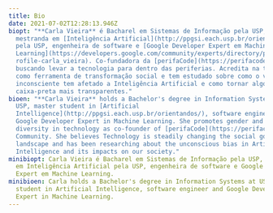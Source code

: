 ```yaml
---
title: Bio
date: 2021-07-02T12:28:13.946Z
biopt: "**Carla Vieira** é Bacharel em Sistemas de Informação pela USP,
  mestranda em [Inteligência Artificial](http://ppgsi.each.usp.br/orientandos/)
  pela USP, engenheira de software e [Google Developer Expert em Machine
  Learning](https://developers.google.com/community/experts/directory/profile/p\
  rofile-carla_vieira). Co-fundadora da [perifaCode](https://perifacode.com/),
  buscando levar a tecnologia para dentro das periferias. Acredita na tecnologia
  como ferramenta de transformação social e tem estudado sobre como o viés
  inconsciente tem afetado a Inteligência Artificial e como tornar algoritmos
  caixa-preta mais transparentes."
bioen: "**Carla Vieira** holds a Bachelor's degree in Information Systems at
  USP, master student in [Artificial
  Intelligence](http://ppgsi.each.usp.br/orientandos/), software engineer and
  Google Developer Expert in Machine Learning. She promotes gender and race
  diversity in technology as co-founder of [perifaCode](https://perifacode.com/)
  Community. She believes Technology is steadily changing the social good
  landscape and has been researching about the unconscious bias in Artificial
  Intelligence and its impacts on our society."
minibiopt: Carla Vieira é Bacharel em Sistemas de Informação pela USP, mestranda
  em Inteligência Artificial pela USP, engenheira de software e Google Developer
  Expert em Machine Learning.
minibioen: Carla holds a Bachelor's degree in Information Systems at USP, master
  student in Artificial Intelligence, software engineer and Google Developer
  Expert in Machine Learning.
---
```

